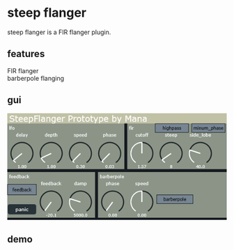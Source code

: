 # steep flanger

steep flanger is a FIR flanger plugin.

## features

FIR flanger  
barberpole flanging  

## gui
![GUI](gui.png)

## demo
